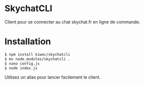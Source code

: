 # SkychatCLI

Client pour se connecter au chat skychat.fr en ligne de 
commande.

# Installation

```sh
$ npm install kiwec/skychatcli
$ mv node_modules/skychatcli .
$ nano config.js
$ node index.js
```

Utilisez un alias pour lancer facilement le client.
